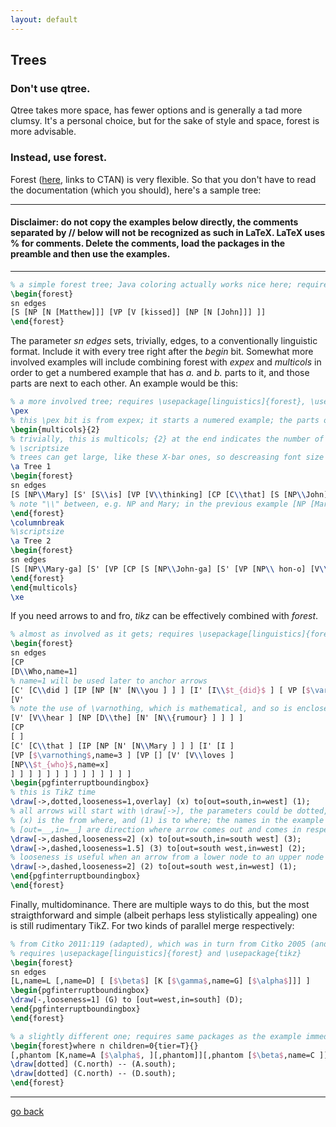 ```yaml
---
layout: default
---
```


## Trees

### Don't use qtree.

Qtree takes more space, has fewer options and is generally a tad more clumsy. It's a personal choice, but for the sake of style and space, forest is more advisable.

### Instead, use forest.

Forest ([here](https://ctan.org/pkg/forest?lang=en), links to CTAN) is very flexible. So that you don't have to read the documentation (which you should), here's a sample tree:

* * *
#### Disclaimer: do not copy the examples below directly, the comments separated by // below will not be recognized as such in LaTeX. LaTeX uses % for comments. Delete the comments, load the packages in the preamble and then use the examples.
* * *

```tex
% a simple forest tree; Java coloring actually works nice here; requires \usepackage[linguistics]{forest}
\begin{forest}
sn edges
[S [NP [N [Matthew]]] [VP [V [kissed]] [NP [N [John]]] ]]
\end{forest}
```

The parameter _sn edges_ sets, trivially, edges, to a conventionally linguistic format. Include it with every tree right after the _begin_ bit. Somewhat more involved examples will include combining forest with _expex_ and _multicols_ in order to get a numbered example that has _a._ and _b._ parts to it, and those parts are next to each other. An example would be this:

```tex
% a more involved tree; requires \usepackage[linguistics]{forest}, \usepackage{multicols}, \usepackage{expex}
\pex
% this \pex bit is from expex; it starts a numered example; the parts of the example will be given by \a..\a..\a..
\begin{multicols}{2}
% trivially, this is multicols; {2} at the end indicates the number of columns you need -- {2} is the default setting if you forget to specify; but LaTeX will likely be grumpy and throw something like "Missing number, treated as zero" at you
% \scriptsize
% trees can get large, like these X-bar ones, so descreasing font size with \scriptsize, \footnotesize, \tiny, etc. can be useful
\a Tree 1
\begin{forest}
sn edges
[S [NP\\Mary] [S' [S\\is] [VP [V\\thinking] [CP [C\\that] [S [NP\\John] [S' [S\\is] [VP [V\\reading] [NP [D\\the] [N\\book]]]]]]]]]
% note "\\" between, e.g. NP and Mary; in the previous example [NP [Mary]] would create a line going from NP to Mary; but since this was pretty much abandoned for the reasons Carnie explains in "Constituent Structure", "\\" just creates a line break
\end{forest}
\columnbreak
%\scriptsize
\a Tree 2
\begin{forest}
sn edges
[S [NP\\Mary-ga] [S' [VP [CP [S [NP\\John-ga] [S' [VP [NP\\ hon-o] [V\\yom-]] [S\\ -da]]] [C\\-to]] [V\\omotte-]] [S\\ -iru]]]
\end{forest}
\end{multicols}
\xe
```

If you need arrows to and fro, _tikz_ can be effectively combined with _forest_.

```tex
% almost as involved as it gets; requires \usepackage[linguistics]{forest}, \usepackage[tikz]
\begin{forest}
sn edges
[CP
[D\\Who,name=1]
% name=1 will be used later to anchor arrows
[C' [C\\did ] [IP [NP [N' [N\\you ] ] ] [I' [I\\$t_{did}$ ] [ VP [$\varnothing$,name=2 ] [VP [ ]
[V'
% note the use of \varnothing, which is mathematical, and so is enclosed in $...$; do not use \{\} or (particularly) \[\] for in-line math
[V' [V\\hear ] [NP [D\\the] [N' [N\\{rumour} ] ] ] ]
[CP
[ ]
[C' [C\\that ] [IP [NP [N' [N\\Mary ] ] ] [I' [I ]
[VP [$\varnothing$,name=3 ] [VP [] [V' [V\\loves ]
[NP\\$t_{who}$,name=x]
] ] ] ] ] ] ] ] ] ] ] ] ] ]
\begin{pgfinterruptboundingbox}
% this is TikZ time
\draw[->,dotted,looseness=1,overlay] (x) to[out=south,in=west] (1);
% all arrows will start with \draw[->], the parameters could be dotted, dashdotted, dotted, looseness (to experiment with)
% (x) is the from where, and (1) is to where; the names in the example are very creative: (x) and (1)
% [out=__,in=__] are direction where arrow comes out and comes in respectively; south is bottom, west is left, and so on
\draw[->,dashed,looseness=2] (x) to[out=south,in=south west] (3);
\draw[->,dashed,looseness=1.5] (3) to[out=south west,in=west] (2);
% looseness is useful when an arrow from a lower node to an upper node crosses the tree -- loosing it leads it out of the tree; there are other more elegant options not to be explored here
\draw[->,dashed,looseness=2] (2) to[out=south west,in=west] (1);
\end{pgfinterruptboundingbox}
\end{forest}
```

Finally, multidominance. There are multiple ways to do this, but the most straigthforward and simple (albeit perhaps less stylistically appealing) one is still rudimentary TikZ. For two kinds of parallel merge respectively:

```tex
% from Citko 2011:119 (adapted), which was in turn from Citko 2005 (and same below);
% requires \usepackage[linguistics]{forest} and \usepackage{tikz}
\begin{forest}
sn edges
[L,name=L [,name=D] [ [$\beta$] [K [$\gamma$,name=G] [$\alpha$]]] ]
\begin{pgfinterruptboundingbox}
\draw[-,looseness=1] (G) to [out=west,in=south] (D);
\end{pgfinterruptboundingbox}
\end{forest}
```

```tex
% a slightly different one; requires same packages as the example immediately above
\begin{forest}where n children=0{tier=T}{}
[,phantom [K,name=A [$\alpha$, ][,phantom]][,phantom [$\beta$,name=C ]][L,name=D [,phantom][$\gamma$]]]
\draw[dotted] (C.north) -- (A.south);
\draw[dotted] (C.north) -- (D.south);
\end{forest}
```
* * *

[go back](./index.md)
